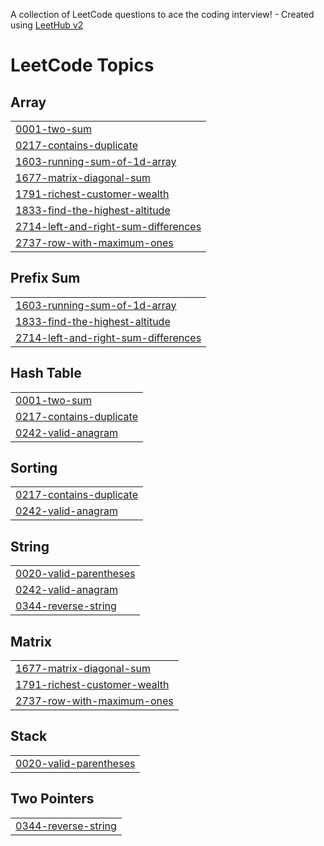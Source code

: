 A collection of LeetCode questions to ace the coding interview! - Created using [LeetHub v2](https://github.com/arunbhardwaj/LeetHub-2.0)
<!---LeetCode Topics Start-->
# LeetCode Topics
## Array
|  |
| ------- |
| [0001-two-sum](https://github.com/caylabradleydev/algorithms/tree/master/0001-two-sum) |
| [0217-contains-duplicate](https://github.com/caylabradleydev/algorithms/tree/master/0217-contains-duplicate) |
| [1603-running-sum-of-1d-array](https://github.com/caylabradleydev/algorithms/tree/master/1603-running-sum-of-1d-array) |
| [1677-matrix-diagonal-sum](https://github.com/caylabradleydev/algorithms/tree/master/1677-matrix-diagonal-sum) |
| [1791-richest-customer-wealth](https://github.com/caylabradleydev/algorithms/tree/master/1791-richest-customer-wealth) |
| [1833-find-the-highest-altitude](https://github.com/caylabradleydev/algorithms/tree/master/1833-find-the-highest-altitude) |
| [2714-left-and-right-sum-differences](https://github.com/caylabradleydev/algorithms/tree/master/2714-left-and-right-sum-differences) |
| [2737-row-with-maximum-ones](https://github.com/caylabradleydev/algorithms/tree/master/2737-row-with-maximum-ones) |
## Prefix Sum
|  |
| ------- |
| [1603-running-sum-of-1d-array](https://github.com/caylabradleydev/algorithms/tree/master/1603-running-sum-of-1d-array) |
| [1833-find-the-highest-altitude](https://github.com/caylabradleydev/algorithms/tree/master/1833-find-the-highest-altitude) |
| [2714-left-and-right-sum-differences](https://github.com/caylabradleydev/algorithms/tree/master/2714-left-and-right-sum-differences) |
## Hash Table
|  |
| ------- |
| [0001-two-sum](https://github.com/caylabradleydev/algorithms/tree/master/0001-two-sum) |
| [0217-contains-duplicate](https://github.com/caylabradleydev/algorithms/tree/master/0217-contains-duplicate) |
| [0242-valid-anagram](https://github.com/caylabradleydev/algorithms/tree/master/0242-valid-anagram) |
## Sorting
|  |
| ------- |
| [0217-contains-duplicate](https://github.com/caylabradleydev/algorithms/tree/master/0217-contains-duplicate) |
| [0242-valid-anagram](https://github.com/caylabradleydev/algorithms/tree/master/0242-valid-anagram) |
## String
|  |
| ------- |
| [0020-valid-parentheses](https://github.com/caylabradleydev/algorithms/tree/master/0020-valid-parentheses) |
| [0242-valid-anagram](https://github.com/caylabradleydev/algorithms/tree/master/0242-valid-anagram) |
| [0344-reverse-string](https://github.com/caylabradleydev/algorithms/tree/master/0344-reverse-string) |
## Matrix
|  |
| ------- |
| [1677-matrix-diagonal-sum](https://github.com/caylabradleydev/algorithms/tree/master/1677-matrix-diagonal-sum) |
| [1791-richest-customer-wealth](https://github.com/caylabradleydev/algorithms/tree/master/1791-richest-customer-wealth) |
| [2737-row-with-maximum-ones](https://github.com/caylabradleydev/algorithms/tree/master/2737-row-with-maximum-ones) |
## Stack
|  |
| ------- |
| [0020-valid-parentheses](https://github.com/caylabradleydev/algorithms/tree/master/0020-valid-parentheses) |
## Two Pointers
|  |
| ------- |
| [0344-reverse-string](https://github.com/caylabradleydev/algorithms/tree/master/0344-reverse-string) |
<!---LeetCode Topics End-->